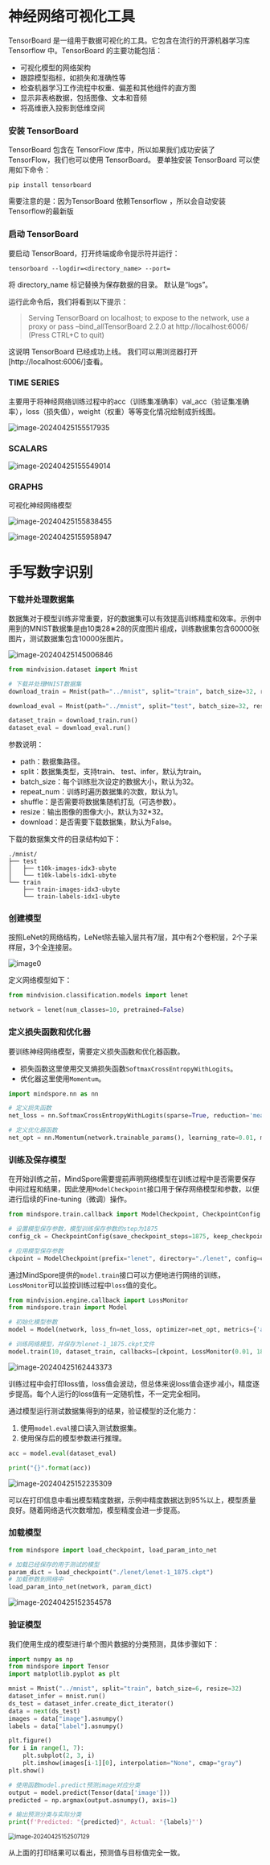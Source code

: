 # 神经网络可视化工具

TensorBoard 是一组用于数据可视化的工具。它包含在流行的开源机器学习库 Tensorflow 中。TensorBoard 的主要功能包括：

- 可视化模型的网络架构
- 跟踪模型指标，如损失和准确性等
- 检查机器学习工作流程中权重、偏差和其他组件的直方图
- 显示非表格数据，包括图像、文本和音频
- 将高维嵌入投影到低维空间

### 安装 TensorBoard

TensorBoard 包含在 TensorFlow 库中，所以如果我们成功安装了 TensorFlow，我们也可以使用 TensorBoard。 要单独安装 TensorBoard 可以使用如下命令：

```text
pip install tensorboard
```

需要注意的是：因为TensorBoard 依赖Tensorflow ，所以会自动安装Tensorflow的最新版

### 启动 TensorBoard

要启动 TensorBoard，打开终端或命令提示符并运行：

```text
tensorboard --logdir=<directory_name> --port=
```

将 directory_name 标记替换为保存数据的目录。 默认是“logs”。

运行此命令后，我们将看到以下提示：

> Serving TensorBoard on localhost; to expose to the network, use a proxy or pass –bind_allTensorBoard 2.2.0 at http://localhost:6006/ (Press CTRL+C to quit)

这说明 TensorBoard 已经成功上线。 我们可以用浏览器打开[http://localhost:6006/]查看。

### TIME SERIES

主要用于将神经网络训练过程中的acc（训练集准确率）val_acc（验证集准确率），loss（损失值），weight（权重）等等变化情况绘制成折线图。

![image-20240425155517935](https://github.com/wtgwuhoo/Computer-Vision-Practice-Exercise-1/blob/main/images/image-20240425155517935.png)



### SCALARS

![image-20240425155549014](https://github.com/wtgwuhoo/Computer-Vision-Practice-Exercise-1/blob/main/images/image-20240425155549014.png)

### GRAPHS

可视化神经网络模型

![image-20240425155838455](https://github.com/wtgwuhoo/Computer-Vision-Practice-Exercise-1/blob/main/images/image-20240425155838455.png)

![image-20240425155958947](https://github.com/wtgwuhoo/Computer-Vision-Practice-Exercise-1/blob/main/images/image-20240425155958947.png)





# 手写数字识别

### 下载并处理数据集

数据集对于模型训练非常重要，好的数据集可以有效提高训练精度和效率。示例中用到的MNIST数据集是由10类28∗28的灰度图片组成，训练数据集包含60000张图片，测试数据集包含10000张图片。

![image-20240425145006846](https://github.com/wtgwuhoo/Computer-Vision-Practice-Exercise-1/blob/main/images/image-20240425145006846.png)

```python
from mindvision.dataset import Mnist

# 下载并处理MNIST数据集
download_train = Mnist(path="../mnist", split="train", batch_size=32, repeat_num=1, shuffle=True, resize=32, download=True)

download_eval = Mnist(path="../mnist", split="test", batch_size=32, resize=32, download=True)

dataset_train = download_train.run()
dataset_eval = download_eval.run()
```

参数说明：

- path：数据集路径。
- split：数据集类型，支持train、 test、infer，默认为train。
- batch_size：每个训练批次设定的数据大小，默认为32。
- repeat_num：训练时遍历数据集的次数，默认为1。
- shuffle：是否需要将数据集随机打乱（可选参数）。
- resize：输出图像的图像大小，默认为32*32。
- download：是否需要下载数据集，默认为False。

下载的数据集文件的目录结构如下：

```
./mnist/
├── test
│   ├── t10k-images-idx3-ubyte
│   └── t10k-labels-idx1-ubyte
└── train
    ├── train-images-idx3-ubyte
    └── train-labels-idx1-ubyte

```



### 创建模型

按照LeNet的网络结构，LeNet除去输入层共有7层，其中有2个卷积层，2个子采样层，3个全连接层。

![image0](https://github.com/wtgwuhoo/Computer-Vision-Practice-Exercise-1/blob/main/images/lenet.png)

定义网络模型如下：

```python
from mindvision.classification.models import lenet

network = lenet(num_classes=10, pretrained=False)
```



### 定义损失函数和优化器

要训练神经网络模型，需要定义损失函数和优化器函数。

- 损失函数这里使用交叉熵损失函数`SoftmaxCrossEntropyWithLogits`。
- 优化器这里使用`Momentum`。

```python
import mindspore.nn as nn

# 定义损失函数
net_loss = nn.SoftmaxCrossEntropyWithLogits(sparse=True, reduction='mean')

# 定义优化器函数
net_opt = nn.Momentum(network.trainable_params(), learning_rate=0.01, momentum=0.9)
```

### 训练及保存模型

在开始训练之前，MindSpore需要提前声明网络模型在训练过程中是否需要保存中间过程和结果，因此使用`ModelCheckpoint`接口用于保存网络模型和参数，以便进行后续的Fine-tuning（微调）操作。

```python
from mindspore.train.callback import ModelCheckpoint, CheckpointConfig

# 设置模型保存参数，模型训练保存参数的step为1875
config_ck = CheckpointConfig(save_checkpoint_steps=1875, keep_checkpoint_max=10)

# 应用模型保存参数
ckpoint = ModelCheckpoint(prefix="lenet", directory="./lenet", config=config_ck)
```

通过MindSpore提供的`model.train`接口可以方便地进行网络的训练，`LossMonitor`可以监控训练过程中`loss`值的变化。

```python
from mindvision.engine.callback import LossMonitor
from mindspore.train import Model

# 初始化模型参数
model = Model(network, loss_fn=net_loss, optimizer=net_opt, metrics={'accuracy'})

# 训练网络模型，并保存为lenet-1_1875.ckpt文件
model.train(10, dataset_train, callbacks=[ckpoint, LossMonitor(0.01, 1875)])
```

![image-20240425162443373](https://github.com/wtgwuhoo/Computer-Vision-Practice-Exercise-1/blob/main/images/image-20240425162443373.png)

训练过程中会打印loss值，loss值会波动，但总体来说loss值会逐步减小，精度逐步提高。每个人运行的loss值有一定随机性，不一定完全相同。

通过模型运行测试数据集得到的结果，验证模型的泛化能力：

1. 使用`model.eval`接口读入测试数据集。
2. 使用保存后的模型参数进行推理。

```python
acc = model.eval(dataset_eval)

print("{}".format(acc))

```

![image-20240425152235309](https://github.com/wtgwuhoo/Computer-Vision-Practice-Exercise-1/blob/main/images/image-20240425152235309.png)

可以在打印信息中看出模型精度数据，示例中精度数据达到95%以上，模型质量良好。随着网络迭代次数增加，模型精度会进一步提高。

### 加载模型

```python
from mindspore import load_checkpoint, load_param_into_net

# 加载已经保存的用于测试的模型
param_dict = load_checkpoint("./lenet/lenet-1_1875.ckpt")
# 加载参数到网络中
load_param_into_net(network, param_dict)
```

![image-20240425152354578](https://github.com/wtgwuhoo/Computer-Vision-Practice-Exercise-1/blob/main/images/image-20240425152354578.png)

### 验证模型

我们使用生成的模型进行单个图片数据的分类预测，具体步骤如下：

```python
import numpy as np
from mindspore import Tensor
import matplotlib.pyplot as plt

mnist = Mnist("../mnist", split="train", batch_size=6, resize=32)
dataset_infer = mnist.run()
ds_test = dataset_infer.create_dict_iterator()
data = next(ds_test)
images = data["image"].asnumpy()
labels = data["label"].asnumpy()

plt.figure()
for i in range(1, 7):
    plt.subplot(2, 3, i)
    plt.imshow(images[i-1][0], interpolation="None", cmap="gray")
plt.show()

# 使用函数model.predict预测image对应分类
output = model.predict(Tensor(data['image']))
predicted = np.argmax(output.asnumpy(), axis=1)

# 输出预测分类与实际分类
print(f'Predicted: "{predicted}", Actual: "{labels}"')
```

<img src="https://github.com/wtgwuhoo/Computer-Vision-Practice-Exercise-1/blob/main/images/image-20240425152507129.png" alt="image-20240425152507129" style="zoom:80%;" />

从上面的打印结果可以看出，预测值与目标值完全一致。

